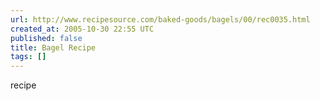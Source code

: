 ```yaml
---
url: http://www.recipesource.com/baked-goods/bagels/00/rec0035.html
created_at: 2005-10-30 22:55 UTC
published: false
title: Bagel Recipe
tags: []
---
```


recipe
